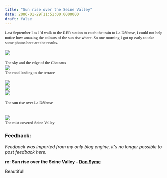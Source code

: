 ```yaml
---
title: "Sun rise over the Seine Valley"
date: 2006-01-29T11:51:00.0000000
draft: false
---
```


<SPAN lang=EN-GB style="mso-ansi-language: EN-GB"><FONT size=2><FONT face=Verdana>
<P class=MsoNormal style="MARGIN: 0cm 0cm 0pt"><SPAN lang=EN-GB style="mso-ansi-language: EN-GB">Last September I as I&#8217;d walk to the RER station to catch the train to La D&#233;fense, I could not help notice how amazing the colours of the sun rise where. So one morning I got up early to take some photos here are the results.<?xml:namespace prefix = o ns = "urn:schemas-microsoft-com:office:office" /><o:p></o:p></SPAN></P>
<P class=MsoNormal style="MARGIN: 0cm 0cm 0pt"><SPAN lang=EN-GB style="mso-ansi-language: EN-GB"><o:p>&nbsp;</o:p></SPAN></P>
<P class=MsoNormal style="MARGIN: 0cm 0cm 0pt"><SPAN lang=EN-GB style="mso-ansi-language: EN-GB"><o:p><IMG src="/blog/Photos/SunRise/Chateaux.JPG"></o:p></SPAN></P>
<P class=MsoNormal style="MARGIN: 0cm 0cm 0pt"><SPAN lang=EN-GB style="mso-ansi-language: EN-GB"><o:p>&nbsp;</o:p></SPAN></P>
<P class=MsoNormal style="MARGIN: 0cm 0cm 0pt"><SPAN lang=EN-GB style="mso-ansi-language: EN-GB">The sky and the edge of the Chateaux <o:p></o:p></SPAN></P>
<P class=MsoNormal style="MARGIN: 0cm 0cm 0pt"><SPAN lang=EN-GB style="mso-ansi-language: EN-GB"><o:p><IMG src="/blog/Photos/SunRise/roadout1.JPG"></o:p></SPAN></P>
<P class=MsoNormal style="MARGIN: 0cm 0cm 0pt"><SPAN lang=EN-GB style="mso-ansi-language: EN-GB">The road leading to the terrace<o:p></o:p></SPAN></P>
<P class=MsoNormal style="MARGIN: 0cm 0cm 0pt"><SPAN lang=EN-GB style="mso-ansi-language: EN-GB"><o:p>&nbsp;</o:p></SPAN></P>
<P class=MsoNormal style="MARGIN: 0cm 0cm 0pt"><SPAN lang=EN-GB style="mso-ansi-language: EN-GB"><o:p><IMG src="/blog/Photos/SunRise/SunRise1.JPG"></o:p></SPAN></P>
<P class=MsoNormal style="MARGIN: 0cm 0cm 0pt"><SPAN lang=EN-GB style="mso-ansi-language: EN-GB"><o:p><IMG src="/blog/Photos/SunRise/SunRise2.JPG"></o:p></SPAN></P>
<P class=MsoNormal style="MARGIN: 0cm 0cm 0pt"><SPAN lang=EN-GB style="mso-ansi-language: EN-GB"><o:p><IMG src="/blog/Photos/SunRise/SunRise3.JPG"></o:p></SPAN></P>
<P class=MsoNormal style="MARGIN: 0cm 0cm 0pt"><SPAN lang=EN-GB style="mso-ansi-language: EN-GB"><o:p>&nbsp;</o:p></SPAN></P>
<P class=MsoNormal style="MARGIN: 0cm 0cm 0pt"><SPAN lang=EN-GB style="mso-ansi-language: EN-GB">The sun rise over La D&#233;fense<o:p></o:p></SPAN></P>
<P class=MsoNormal style="MARGIN: 0cm 0cm 0pt"><SPAN lang=EN-GB style="mso-ansi-language: EN-GB"><o:p>&nbsp;</o:p></SPAN></P>
<P class=MsoNormal style="MARGIN: 0cm 0cm 0pt"><SPAN lang=EN-GB style="mso-ansi-language: EN-GB"><o:p>&nbsp;</o:p></SPAN></P>
<P class=MsoNormal style="MARGIN: 0cm 0cm 0pt"><SPAN lang=EN-GB style="mso-ansi-language: EN-GB"><o:p><IMG src="/blog/Photos/SunRise/SeinValley.JPG"></o:p></SPAN></P>
<P class=MsoNormal style="MARGIN: 0cm 0cm 0pt"><SPAN lang=EN-GB style="mso-ansi-language: EN-GB">The mist covered <?xml:namespace prefix = st1 ns = "urn:schemas-microsoft-com:office:smarttags" /><st1:place w:st="on"><st1:PlaceName w:st="on">Seine</st1:PlaceName> <st1:PlaceType w:st="on">Valley</st1:PlaceType></st1:place><o:p></o:p></SPAN></P></FONT></FONT></SPAN>

### Feedback:

*Feedback was imported from my only blog engine, it's no longer possible to post feedback here.*

**re: Sun rise over the Seine Valley - [Don Syme](http://blogs.msdn.com/dsyme/archive/2006/01/27/FSharpMeetsLinqOne.aspx)**

Beautiful!

